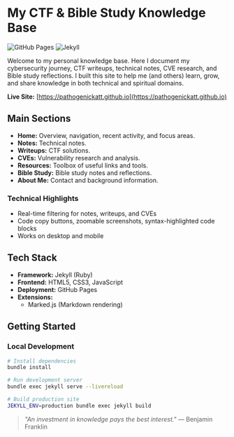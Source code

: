 # My CTF & Bible Study Knowledge Base

![GitHub Pages](https://img.shields.io/badge/Hosted_on-GitHub_Pages-blue.svg)
![Jekyll](https://img.shields.io/badge/Powered_by-Jekyll-red.svg)

Welcome to my personal knowledge base. Here I document my cybersecurity journey, CTF writeups, technical notes, CVE research, and Bible study reflections. I built this site to help me (and others) learn, grow, and share knowledge in both technical and spiritual domains.

**Live Site:** [https://pathogenickatt.github.io](https://pathogenickatt.github.io)


## Main Sections

- **Home:** Overview, navigation, recent activity, and focus areas.
- **Notes:** Technical notes.
- **Writeups:** CTF solutions.
- **CVEs:** Vulnerability research and analysis.
- **Resources:** Toolbox of useful links and tools.
- **Bible Study:** Bible study notes and reflections.
- **About Me:** Contact and background information.


### Technical Highlights
-  Real-time filtering for notes, writeups, and CVEs
-  Code copy buttons, zoomable screenshots, syntax-highlighted code blocks
-  Works on desktop and mobile

## Tech Stack

- **Framework:** Jekyll (Ruby)
- **Frontend:** HTML5, CSS3, JavaScript
- **Deployment:** GitHub Pages
- **Extensions:**
  - Marked.js (Markdown rendering)

## Getting Started

### Local Development

```bash
# Install dependencies
bundle install

# Run development server
bundle exec jekyll serve --livereload

# Build production site
JEKYLL_ENV=production bundle exec jekyll build
```

> _"An investment in knowledge pays the best interest."_ — Benjamin Franklin

